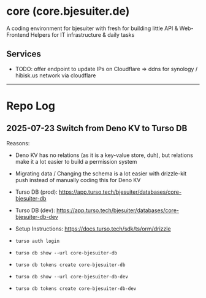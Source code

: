 # core (core.bjesuiter.de)

A coding environment for bjesuiter with fresh for building little API &
Web-Frontend Helpers for IT infrastructure & daily tasks

## Services

- TODO: offer endpoint to update IPs on Cloudflare => ddns for synology /
  hibisk.us network via cloudflare

---

# Repo Log

## 2025-07-23 Switch from Deno KV to Turso DB

Reasons:

- Deno KV has no relations (as it is a key-value store, duh), but relations make
  it a lot easier to build a permission system
- Migrating data / Changing the schema is a lot easier with drizzle-kit push
  instead of manually coding this for Deno KV

- Turso DB (prod): https://app.turso.tech/bjesuiter/databases/core-bjesuiter-db
- Turso DB (dev):
  https://app.turso.tech/bjesuiter/databases/core-bjesuiter-db-dev
- Setup Instructions: https://docs.turso.tech/sdk/ts/orm/drizzle
- `turso auth login`
- `turso db show --url core-bjesuiter-db`
- `turso db tokens create core-bjesuiter-db`
- `turso db show --url core-bjesuiter-db-dev`
- `turso db tokens create core-bjesuiter-db-dev`
